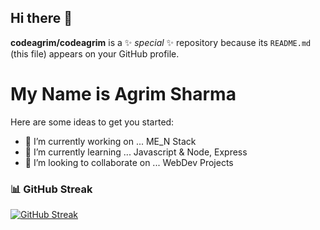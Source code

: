 ## Hi there 👋


**codeagrim/codeagrim** is a ✨ _special_ ✨ repository because its `README.md` (this file) appears on your GitHub profile.
# My Name is Agrim Sharma
Here are some ideas to get you started:

- 🔭 I’m currently working on ... ME_N Stack
- 🌱 I’m currently learning ... Javascript & Node, Express
- 👯 I’m looking to collaborate on ... WebDev Projects

### 📊 GitHub Streak

[![GitHub Streak](https://streak-stats.demolab.com?user=codeagrim&theme=github-dark&hide_border=true)](https://git.io/streak-stats)
